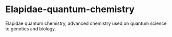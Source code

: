 # Elapidae-quantum-chemistry
Elapidae quantum chemistry, advanced chemistry used on quantum science to genetics and biology.
